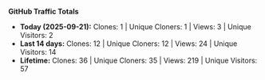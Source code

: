 
**GitHub Traffic Totals**

- **Today (2025-09-21):** Clones: 1 | Unique Cloners: 1 | Views: 3 | Unique Visitors: 2
- **Last 14 days:** Clones: 12 | Unique Cloners: 12 | Views: 24 | Unique Visitors: 14
- **Lifetime:** Clones: 36 | Unique Cloners: 35 | Views: 219 | Unique Visitors: 57
